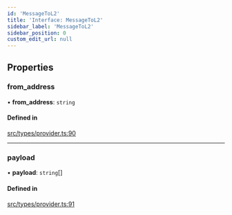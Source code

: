 ```yaml
---
id: 'MessageToL2'
title: 'Interface: MessageToL2'
sidebar_label: 'MessageToL2'
sidebar_position: 0
custom_edit_url: null
---
```


## Properties

### from_address

• **from_address**: `string`

#### Defined in

[src/types/provider.ts:90](https://github.com/notV4l/starknet.js/blob/c20c3bd/src/types/provider.ts#L90)

---

### payload

• **payload**: `string`[]

#### Defined in

[src/types/provider.ts:91](https://github.com/notV4l/starknet.js/blob/c20c3bd/src/types/provider.ts#L91)
